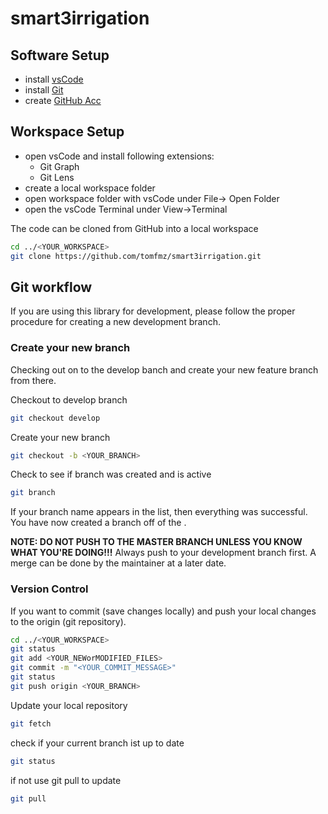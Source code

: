 # smart3irrigation

## Software Setup
* install [vsCode](https://code.visualstudio.com/)
* install [Git](https://git-scm.com/download/win)
* create [GitHub Acc](https://github.com/)

## Workspace Setup
* open vsCode and install following extensions:
    * Git Graph
    * Git Lens
* create a local workspace folder
* open workspace folder with vsCode under File-> Open Folder
* open the vsCode Terminal under View->Terminal


The code can be cloned from GitHub into a local workspace 

```bash
cd ../<YOUR_WORKSPACE>
git clone https://github.com/tomfmz/smart3irrigation.git
```


## Git workflow
If you are using this library for development, please follow the proper procedure for creating a new development branch.
### Create your new branch
Checking out on to the develop banch and create your new feature branch from there.

Checkout to develop branch
```bash
git checkout develop
```
Create your new branch
```bash
git checkout -b <YOUR_BRANCH>
```
Check to see if branch was created and is active
```bash
git branch
```
If your branch name appears in the list, then everything was successful. You have now created a branch off of the .

**NOTE: DO NOT PUSH TO THE MASTER BRANCH UNLESS YOU KNOW WHAT YOU'RE DOING!!!** Always push to your development branch first. A merge can be done by the maintainer at a later date.

### Version Control

If you want to commit (save changes locally) and push your local changes to the origin (git repository).

```bash
cd ../<YOUR_WORKSPACE>
git status
git add <YOUR_NEWorMODIFIED_FILES>
git commit -m "<YOUR_COMMIT_MESSAGE>"
git status
git push origin <YOUR_BRANCH>
```
Update your local repository

```bash
git fetch
```
check if your current branch ist up to date
```bash
git status
```
if not use git pull to update 
```bash
git pull
```